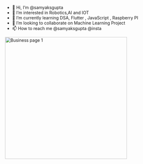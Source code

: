 - 👋 Hi, I’m @samyaksgupta
- 👀 I’m interested in Robotics,AI and IOT
- 🌱 I’m currently learning DSA, Flutter , JavaScript , Raspberry PI
- 💞️ I’m looking to collaborate on Machine Learning Project
- 📫 How to reach me @samyaksgupta @insta
<img width="402" alt="Business page 1" src="https://github.com/samyaksgupta/samyaksgupta/assets/127541694/4c8124aa-b800-443f-b27f-64be3678dd94">


